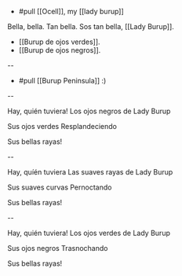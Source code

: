 - #pull [[Ocell]], my [[lady burup]]

Bella, bella. Tan bella. Sos tan bella, [[Lady Burup]].

- [[Burup de ojos verdes]].
- [[Burup de ojos negros]].

--

- #pull [[Burup Peninsula]] :)

--

Hay, quién tuviera!
Los ojos negros de Lady Burup

Sus ojos verdes
Resplandeciendo

Sus bellas rayas!

--

Hay, quíén tuviera
Las suaves rayas de Lady Burup

Sus suaves curvas
Pernoctando

Sus bellas rayas! 

--

Hay, quién tuviera!
Los ojos verdes de Lady Burup

Sus ojos negros 
Trasnochando

Sus bellas rayas!

